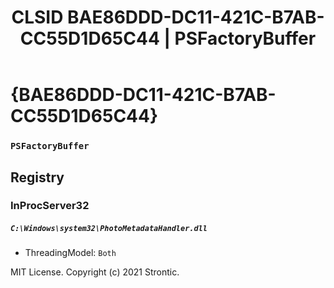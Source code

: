﻿---
title: "CLSID BAE86DDD-DC11-421C-B7AB-CC55D1D65C44 | PSFactoryBuffer"
excerpt: What is COM-Object CLSID BAE86DDD-DC11-421C-B7AB-CC55D1D65C44?
---

# {BAE86DDD-DC11-421C-B7AB-CC55D1D65C44}

### `PSFactoryBuffer`

## Registry


### InProcServer32

##### `C:\Windows\system32\PhotoMetadataHandler.dll`
* ThreadingModel: `Both`

MIT License. Copyright (c) 2021 Strontic.


